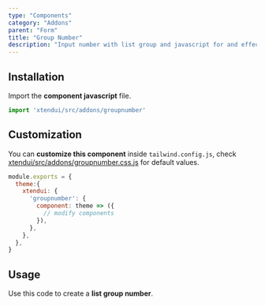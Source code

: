 ```yaml
---
type: "Components"
category: "Addons"
parent: "Form"
title: "Group Number"
description: "Input number with list group and javascript for and effective interaction."
---
```


## Installation

Import the **component javascript** file.

```jsx
import 'xtendui/src/addons/groupnumber'
```

## Customization

You can **customize this component** inside `tailwind.config.js`, check [xtendui/src/addons/groupnumber.css.js](https://github.com/minimit/xtendui/blob/master/src/addons/groupnumber.css.js) for default values.

```jsx
module.exports = {
  theme:{
    xtendui: {
      'groupnumber': {
        component: theme => ({
          // modify components
        }),
      },
    },
  },
}
```

## Usage

Use this code to create a **list group number**.

<demo>
  <demovanilla src="vanilla/components/addons/form/groupnumber">
  </demovanilla>
</demo>
